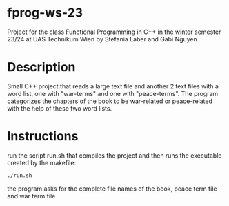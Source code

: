 # fprog-ws-23
Project for the class Functional Programming in C++ in the winter semester 23/24 at UAS Technikum Wien by Stefania Laber and Gabi Nguyen

# Description
Small C++ project that reads a large text file and another 2 text files with a word list, one with "war-terms" and one with "peace-terms". The program categorizes the chapters of the book to be war-related or peace-related with the help of these two word lists. 

# Instructions
run the script run.sh that compiles the project and then runs the executable created by the makefile:

```sh
./run.sh
```

the program asks for the complete file names of the book, peace term file and war term file